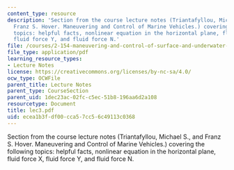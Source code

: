 ```yaml
---
content_type: resource
description: 'Section from the course lecture notes (Triantafyllou, Michael S., and
  Franz S. Hover. Maneuvering and Control of Marine Vehicles.) covering the following
  topics: helpful facts, nonlinear equation in the horizontal plane, fluid force X,
  fluid force Y, and fluid force N.'
file: /courses/2-154-maneuvering-and-control-of-surface-and-underwater-vehicles-13-49-fall-2004/ecea1b3fdf00cca57cc56c49113c0368_lec3.pdf
file_type: application/pdf
learning_resource_types:
- Lecture Notes
license: https://creativecommons.org/licenses/by-nc-sa/4.0/
ocw_type: OCWFile
parent_title: Lecture Notes
parent_type: CourseSection
parent_uid: 1dec23ac-02fc-c5ec-51b8-196aa6d2a108
resourcetype: Document
title: lec3.pdf
uid: ecea1b3f-df00-cca5-7cc5-6c49113c0368
---
```

Section from the course lecture notes (Triantafyllou, Michael S., and Franz S. Hover. Maneuvering and Control of Marine Vehicles.) covering the following topics: helpful facts, nonlinear equation in the horizontal plane, fluid force X, fluid force Y, and fluid force N.
